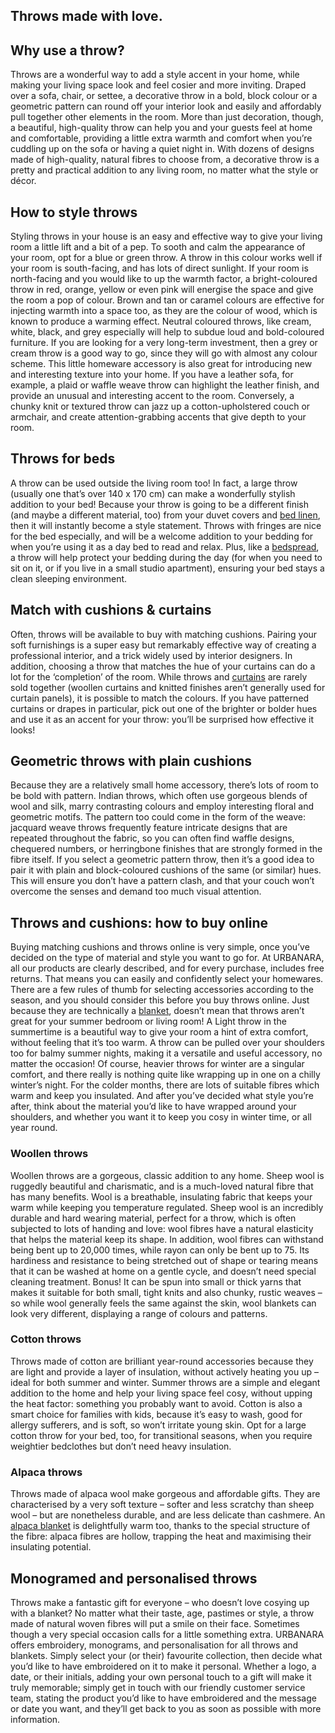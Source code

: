 ## Throws made with love.

## Why use a throw?

Throws are a wonderful way to add a style accent in your home, while making your living space look and feel cosier and more inviting. Draped over a sofa, chair, or settee, a decorative throw in a bold, block colour or a geometric pattern can round off your interior look and easily and affordably pull together other elements in the room. More than just decoration, though, a beautiful, high-quality throw can help you and your guests feel at home and comfortable, providing a little extra warmth and comfort when you’re cuddling up on the sofa or having a quiet night in. With dozens of designs made of high-quality, natural fibres to choose from, a decorative throw is a pretty and practical addition to any living room, no matter what the style or décor.

## How to style throws

Styling throws in your house is an easy and effective way to give your living room a little lift and a bit of a pep. To sooth and calm the appearance of your room, opt for a blue or green throw. A throw in this colour works well if your room is south-facing, and has lots of direct sunlight. If your room is north-facing and you would like to up the warmth factor, a bright-coloured throw in red, orange, yellow or even pink will energise the space and give the room a pop of colour. Brown and tan or caramel colours are effective for injecting warmth into a space too, as they are the colour of wood, which is known to produce a warming effect. Neutral coloured throws, like cream, white, black, and grey especially will help to subdue loud and bold-coloured furniture. If you are looking for a very long-term investment, then a grey or cream throw is a good way to go, since they will go with almost any colour scheme. This little homeware accessory is also great for introducing new and interesting texture into your home. If you have a leather sofa, for example, a plaid or waffle weave throw can highlight the leather finish, and provide an unusual and interesting accent to the room. Conversely, a chunky knit or textured throw can jazz up a cotton-upholstered couch or armchair, and create attention-grabbing accents that give depth to your room. 

## Throws for beds

A throw can be used outside the living room too! In fact, a large throw (usually one that’s over 140 x 170 cm) can make a wonderfully stylish addition to your bed! Because your throw is going to be a different finish (and maybe a different material, too) from your duvet covers and [bed linen](https://www.urbanara.co.uk/bed-linen), then it will instantly become a style statement. Throws with fringes are nice for the bed especially, and will be a welcome addition to your bedding for when you’re using it as a day bed to read and relax. Plus, like a [bedspread](https://www.urbanara.co.uk/bedspreads-quilts), a throw will help protect your bedding during the day (for when you need to sit on it, or if you live in a small studio apartment), ensuring your bed stays a clean sleeping environment.

## Match with cushions & curtains

Often, throws will be available to buy with matching cushions. Pairing your soft furnishings is a super easy but remarkably effective way of creating a professional interior, and a trick widely used by interior designers. In addition, choosing a throw that matches the hue of your curtains can do a lot for the ‘completion’ of the room. While throws and [curtains](https://www.urbanara.co.uk/curtains) are rarely sold together (woollen curtains and knitted finishes aren’t generally used for curtain panels), it is possible to match the colours. If you have patterned curtains or drapes in particular, pick out one of the brighter or bolder hues and use it as an accent for your throw: you’ll be surprised how effective it looks!

## Geometric throws with plain cushions

Because they are a relatively small home accessory, there’s lots of room to be bold with pattern. Indian throws, which often use gorgeous blends of wool and silk, marry contrasting colours and employ interesting floral and geometric motifs. The pattern too could come in the form of the weave: jacquard weave throws frequently feature intricate designs that are repeated throughout the fabric, so you can often find waffle designs, chequered numbers, or herringbone finishes that are strongly formed in the fibre itself. If you select a geometric pattern throw, then it’s a good idea to pair it with plain and block-coloured cushions of the same (or similar) hues. This will ensure you don’t have a pattern clash, and that your couch won’t overcome the senses and demand too much visual attention.

## Throws and cushions: how to buy online

Buying matching cushions and throws online is very simple, once you’ve decided on the type of material and style you want to go for. At URBANARA, all our products are clearly described, and for every purchase, includes free returns. That means you can easily and confidently select your homewares. There are a few rules of thumb for selecting accessories according to the season, and you should consider this before you buy throws online. Just because they are technically a [blanket](https://www.urbanara.co.uk/blankets-throws), doesn’t mean that throws aren’t great for your summer bedroom or living room! A Light throw in the summertime is a beautiful way to give your room a hint of extra comfort, without feeling that it’s too warm. A throw can be pulled over your shoulders too for balmy summer nights, making it a versatile and useful accessory, no matter the occasion! Of course, heavier throws for winter are a singular comfort, and there really is nothing quite like wrapping up in one on a chilly winter’s night. For the colder months, there are lots of suitable fibres which warm and keep you insulated. And after you’ve decided what style you’re after, think about the material you’d like to have wrapped around your shoulders, and whether you want it to keep you cosy in winter time, or all year round.

### Woollen throws

Woollen throws are a gorgeous, classic addition to any home. Sheep wool is ruggedly beautiful and charismatic, and is a much-loved natural fibre that has many benefits. Wool is a breathable, insulating fabric that keeps your warm while keeping you temperature regulated. Sheep wool is an incredibly durable and hard wearing material, perfect for a throw, which is often subjected to lots of handing and love: wool fibres have a natural elasticity that helps the material keep its shape. In addition, wool fibres can withstand being bent up to 20,000 times, while rayon can only be bent up to 75. Its hardiness and resistance to being stretched out of shape or tearing means that it can be washed at home on a gentle cycle, and doesn’t need special cleaning treatment. Bonus! It can be spun into small or thick yarns that makes it suitable for both small, tight knits and also chunky, rustic weaves – so while wool generally feels the same against the skin, wool blankets can look very different, displaying a range of colours and patterns.

### Cotton throws

Throws made of cotton are brilliant year-round accessories because they are light and provide a layer of insulation, without actively heating you up – ideal for both summer and winter. Summer throws are a simple and elegant addition to the home and help your living space feel cosy, without upping the heat factor: something you probably want to avoid. Cotton is also a smart choice for families with kids, because it’s easy to wash, good for allergy sufferers, and is soft, so won’t irritate young skin. Opt for a large cotton throw for your bed, too, for transitional seasons, when you require weightier bedclothes but don’t need heavy insulation.

### Alpaca throws

Throws made of alpaca wool make gorgeous and affordable gifts. They are characterised by a very soft texture – softer and less scratchy than sheep wool – but are nonetheless durable, and are less delicate than cashmere. An [alpaca blanket](https://www.urbanara.co.uk/blankets-throws/alpaca-blankets) is delightfully warm too, thanks to the special structure of the fibre: alpaca fibres are hollow, trapping the heat and maximising their insulating potential. 

## Monogramed and personalised throws

Throws make a fantastic gift for everyone – who doesn’t love cosying up with a blanket? No matter what their taste, age, pastimes or style, a throw made of natural woven fibres will put a smile on their face. Sometimes though a very special occasion calls for a little something extra. URBANARA offers embroidery, monograms, and personalisation for all throws and blankets. Simply select your (or their) favourite collection, then decide what you’d like to have embroidered on it to make it personal. Whether a logo, a date, or their initials, adding your own personal touch to a gift will make it truly memorable; simply get in touch with our friendly customer service team, stating the product you’d like to have embroidered and the message or date you want, and they’ll get back to you as soon as possible with more information.
